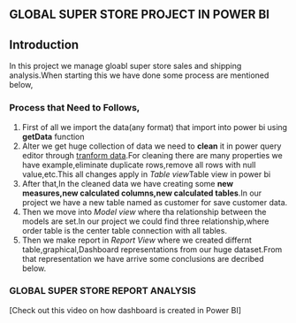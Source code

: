 
## GLOBAL SUPER STORE PROJECT IN POWER BI

## Introduction

<p>In this project we manage gloabl super store sales and shipping analysis.When starting this we have done some process are mentioned below,</p>

### Process that Need to Follows,
<ol>
<li>First of all we import the data(any format) that import into power bi using <b>getData</b> function</li>
<li>Alter we get huge collection of data we need to <b>clean</b> it in power query editor through <u>tranform data</u>.For cleaning there are many properties we have example,eliminate duplicate rows,remove all rows with null value,etc.This all changes apply in <i>Table view</i>Table view in power bi</li>
<li>After that,In the cleaned data we have creating some <b>new measures,new calculated columns,new calculated tables</b>.In our project we have a new table named as customer for save customer data.</li>
<li>Then we move into <i>Model view</i> where tha relationship between the models are set.In our project we could find three relationship,where order table is the center table connection with all tables.</li>
<li>Then we make report in <i>Report View</i> where we created differnt table,graphical,Dashboard representations from our huge dataset.From that representation we have arrive some conclusions are decribed below.</li>
</ol>

### GLOBAL SUPER STORE REPORT ANALYSIS




[Check out this video on how dashboard is created in Power BI] 
